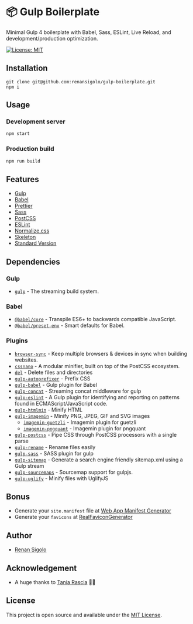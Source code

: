 # 📦 Gulp Boilerplate

Minimal Gulp 4 boilerplate with Babel, Sass, ESLint, Live Reload, and development/production optimization.

[![License: MIT](https://img.shields.io/badge/License-MIT-blue.svg)](https://opensource.org/licenses/MIT)

## Installation

```
git clone git@github.com:renansigolo/gulp-boilerplate.git
npm i
```

## Usage

### Development server

```bash
npm start
```

### Production build

```bash
npm run build
```

## Features

- [Gulp](https://gulpjs.com/)
- [Babel](https://babeljs.io/)
- [Prettier](https://prettier.io/)
- [Sass](https://sass-lang.com/)
- [PostCSS](https://postcss.org/)
- [ESLint](https://eslint.org/)
- [Normalize.css](https://necolas.github.io/normalize.css/)
- [Skeleton](http://getskeleton.com/)
- [Standard Version](https://github.com/conventional-changelog/standard-version)

## Dependencies

### Gulp

- [`gulp`](https://github.com/gulpjs/gulp) - The streaming build system.

### Babel

- [`@babel/core`](https://www.npmjs.com/package/@babel/core) - Transpile ES6+ to backwards compatible JavaScript.
- [`@babel/preset-env`](https://babeljs.io/docs/en/babel-preset-env) - Smart defaults for Babel.

### Plugins

- [`browser-sync`](https://github.com/Browsersync/browser-sync) - Keep multiple browsers & devices in sync when building websites.
- [`cssnano`](https://github.com/cssnano/cssnano) - A modular minifier, built on top of the PostCSS ecosystem.
- [`del`](https://github.com/sindresorhus/del) - Delete files and directories
- [`gulp-autoprefixer`](https://github.com/sindresorhus/gulp-autoprefixer) - Prefix CSS
- [`gulp-babel`](https://github.com/babel/gulp-babel) - Gulp plugin for Babel
- [`gulp-concat`](https://github.com/gulp-community/gulp-concat) - Streaming concat middleware for gulp
- [`gulp-eslint`](https://github.com/babel/babel-eslint) - A Gulp plugin for identifying and reporting on patterns found in ECMAScript/JavaScript code.
- [`gulp-htmlmin`](https://github.com/jonschlinkert/gulp-htmlmin) - Minify HTML
- [`gulp-imagemin`](https://github.com/sindresorhus/gulp-imagemin) - Minify PNG, JPEG, GIF and SVG images
  - [`imagemin-guetzli`](https://github.com/imagemin/imagemin-guetzli) - Imagemin plugin for guetzli
  - [`imagemin-pngquant`](https://github.com/imagemin/imagemin-pngquant) - Imagemin plugin for pngquant
- [`gulp-postcss`](https://github.com/postcss/gulp-postcss) - Pipe CSS through PostCSS processors with a single parse
- [`gulp-rename`](https://github.com/hparra/gulp-rename) - Rename files easily
- [`gulp-sass`](https://github.com/dlmanning/gulp-sass) - SASS plugin for gulp
- [`gulp-sitemap`](https://github.com/pgilad/gulp-sitemap) - Generate a search engine friendly sitemap.xml using a Gulp stream
- [`gulp-sourcemaps`](https://github.com/gulp-sourcemaps/gulp-sourcemaps) - Sourcemap support for gulpjs.
- [`gulp-uglify`](https://github.com/terinjokes/gulp-uglify) - Minify files with UglifyJS

## Bonus

- Generate your `site.manifest` file at [Web App Manifest Generator](https://app-manifest.firebaseapp.com/)
- Generate your `favicons` at [RealFaviconGenerator](https://realfavicongenerator.net/)

## Author

- [Renan Sigolo](https://www.renansigolo.com/)

## Acknowledgement

- A huge thanks to [Tania Rascia](https://www.taniarascia.com) 👍🏻

## License

This project is open source and available under the [MIT License](LICENSE).
